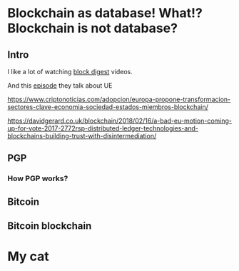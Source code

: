 # Blockchain as database! What!? Blockchain is not database?

## Intro

I like a lot of watching [block digest](https://www.youtube.com/channel/UCb53lXz2IzEFT5JNHSbdvPg) videos. 

And this [episode](https://youtu.be/iSQidaREBLM?t=49m38s) they talk about UE 

https://www.criptonoticias.com/adopcion/europa-propone-transformacion-sectores-clave-economia-sociedad-estados-miembros-blockchain/

https://davidgerard.co.uk/blockchain/2018/02/16/a-bad-eu-motion-coming-up-for-vote-2017-2772rsp-distributed-ledger-technologies-and-blockchains-building-trust-with-disintermediation/


## PGP

### How PGP works?

## Bitcoin 

## Bitcoin blockchain


# My cat



